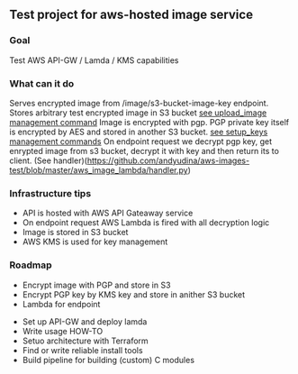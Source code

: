 ## Test project for aws-hosted image service

### Goal
Test AWS API-GW / Lamda / KMS capabilities

### What can it do
Serves encrypted image from /image/s3-bucket-image-key endpoint.
Stores arbitrary test encrypted image in S3 bucket [see upload_image management command](https://github.com/andyudina/aws-images-test/blob/master/aws_test/apps/setup/management/commands/upload_image.py)
Image is encrypted with pgp. PGP private key itself is encrypted by AES and stored in another S3 bucket. [see setup_keys management commands](https://github.com/andyudina/aws-images-test/blob/master/aws_test/apps/setup/management/commands/setup_keys.py)
On endpoint request we decrypt pgp key, get enrypted image from s3 bucket, decrypt it with key and then return its to client.
(See handler)(https://github.com/andyudina/aws-images-test/blob/master/aws_image_lambda/handler.py)

### Infrastructure tips
- API is hosted with AWS API Gateaway service
- On endpoint request AWS Lambda is fired with all decryption logic
- Image is stored in S3 bucket
- AWS KMS is used for key management

### Roadmap
+ Encrypt image with PGP and store in S3
+ Encrypt PGP key by KMS key and store in anither S3 bucket
+ Lambda for endpoint 
- Set up API-GW and deploy lamda
- Write usage HOW-TO
- Setuo architecture with Terraform
- Find or write reliable install tools
- Build pipeline for building (custom) C modules
